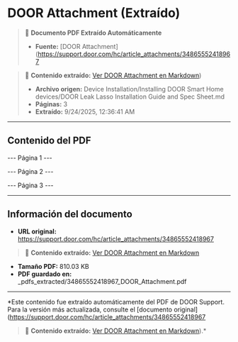 # DOOR Attachment (Extraído)

> 📄 **Documento PDF Extraído Automáticamente**
> - **Fuente:** [DOOR Attachment](https://support.door.com/hc/article_attachments/34865552418967

> 📄 **Contenido extraído:** [Ver DOOR Attachment en Markdown](./34865552418967_DOOR_Attachment_extracted.md))
> - **Archivo origen:** Device Installation/Installing DOOR Smart Home devices/DOOR Leak Lasso Installation Guide and Spec Sheet.md
> - **Páginas:** 3
> - **Extraído:** 9/24/2025, 12:36:41 AM

---

## Contenido del PDF


--- Página 1 ---

--- Página 2 ---

--- Página 3 ---


---

## Información del documento

- **URL original:** https://support.door.com/hc/article_attachments/34865552418967

> 📄 **Contenido extraído:** [Ver DOOR Attachment en Markdown](./34865552418967_DOOR_Attachment_extracted.md)
- **Tamaño PDF:** 810.03 KB
- **PDF guardado en:** _pdfs_extracted/34865552418967_DOOR_Attachment.pdf

---

*Este contenido fue extraído automáticamente del PDF de DOOR Support. Para la versión más actualizada, consulte el [documento original](https://support.door.com/hc/article_attachments/34865552418967

> 📄 **Contenido extraído:** [Ver DOOR Attachment en Markdown](./34865552418967_DOOR_Attachment_extracted.md)).*
